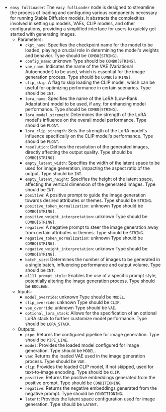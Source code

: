 - `easy fullLoader`: The `easy fullLoader` node is designed to streamline the process of loading and configuring various components necessary for running Stable Diffusion models. It abstracts the complexities involved in setting up models, VAEs, CLIP models, and other configurations, providing a simplified interface for users to quickly get started with generating images.
    - Parameters:
        - `ckpt_name`: Specifies the checkpoint name for the model to be loaded, playing a crucial role in determining the model's weights and behavior. Type should be `COMBO[STRING]`.
        - `config_name`: unknown Type should be `COMBO[STRING]`.
        - `vae_name`: Indicates the name of the VAE (Variational Autoencoder) to be used, which is essential for the image generation process. Type should be `COMBO[STRING]`.
        - `clip_skip`: A flag to skip loading the CLIP model, which can be useful for optimizing performance in certain scenarios. Type should be `INT`.
        - `lora_name`: Specifies the name of the LoRA (Low-Rank Adaptation) model to be used, if any, for enhancing model performance. Type should be `COMBO[STRING]`.
        - `lora_model_strength`: Determines the strength of the LoRA model's influence on the overall model performance. Type should be `FLOAT`.
        - `lora_clip_strength`: Sets the strength of the LoRA model's influence specifically on the CLIP model's performance. Type should be `FLOAT`.
        - `resolution`: Defines the resolution of the generated images, directly affecting the output quality. Type should be `COMBO[STRING]`.
        - `empty_latent_width`: Specifies the width of the latent space to be used for image generation, impacting the aspect ratio of the output. Type should be `INT`.
        - `empty_latent_height`: Specifies the height of the latent space, affecting the vertical dimension of the generated images. Type should be `INT`.
        - `positive`: A positive prompt to guide the image generation towards desired attributes or themes. Type should be `STRING`.
        - `positive_token_normalization`: unknown Type should be `COMBO[STRING]`.
        - `positive_weight_interpretation`: unknown Type should be `COMBO[STRING]`.
        - `negative`: A negative prompt to steer the image generation away from certain attributes or themes. Type should be `STRING`.
        - `negative_token_normalization`: unknown Type should be `COMBO[STRING]`.
        - `negative_weight_interpretation`: unknown Type should be `COMBO[STRING]`.
        - `batch_size`: Determines the number of images to be generated in a single batch, influencing performance and output volume. Type should be `INT`.
        - `a1111_prompt_style`: Enables the use of a specific prompt style, potentially altering the image generation process. Type should be `BOOLEAN`.
    - Inputs:
        - `model_override`: unknown Type should be `MODEL`.
        - `clip_override`: unknown Type should be `CLIP`.
        - `vae_override`: unknown Type should be `VAE`.
        - `optional_lora_stack`: Allows for the specification of an optional LoRA stack to further customize model performance. Type should be `LORA_STACK`.
    - Outputs:
        - `pipe`: Returns the configured pipeline for image generation. Type should be `PIPE_LINE`.
        - `model`: Provides the loaded model configured for image generation. Type should be `MODEL`.
        - `vae`: Returns the loaded VAE used in the image generation process. Type should be `VAE`.
        - `clip`: Provides the loaded CLIP model, if not skipped, used for text-to-image encoding. Type should be `CLIP`.
        - `positive`: Returns the positive embeddings generated from the positive prompt. Type should be `CONDITIONING`.
        - `negative`: Returns the negative embeddings generated from the negative prompt. Type should be `CONDITIONING`.
        - `latent`: Provides the latent space configuration used for image generation. Type should be `LATENT`.
